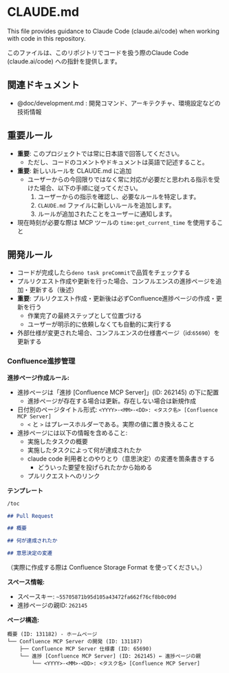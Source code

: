 # CLAUDE.md

This file provides guidance to Claude Code (claude.ai/code) when working with
code in this repository.

このファイルは、このリポジトリでコードを扱う際のClaude Code (claude.ai/code)
への指針を提供します。

## 関連ドキュメント

- @doc/development.md : 開発コマンド、アーキテクチャ、環境設定などの技術情報

## 重要ルール

- **重要**: このプロジェクトでは常に日本語で回答してください。
  - ただし、コードのコメントやドキュメントは英語で記述すること。
- **重要**: 新しいルールを CLAUDE.md に追加
  - ユーザーからの今回限りではなく常に対応が必要だと思われる指示を受けた場合、以下の手順に従ってください。
    1. ユーザーからの指示を確認し、必要なルールを特定します。
    2. `CLAUDE.md` ファイルに新しいルールを追加します。
    3. ルールが追加されたことをユーザーに通知します。
- 現在時刻が必要な際は MCP ツールの `time:get_current_time` を使用すること

## 開発ルール

- コードが完成したら`deno task preCommit`で品質をチェックする
- プルリクエスト作成や更新を行った場合、コンフルエンスの進捗ページを追加・更新する（後述）
- **重要**:
  プルリクエスト作成・更新後は必ずConfluence進捗ページの作成・更新を行う
  - 作業完了の最終ステップとして位置づける
  - ユーザーが明示的に依頼しなくても自動的に実行する
- 外部仕様が変更された場合、コンフルエンスの仕様書ページ（id:`65690`）を更新する

### Confluence進捗管理

**進捗ページ作成ルール:**

- 進捗ページは「進捗 [Confluence MCP Server]」(ID: 262145) の下に配置
  - 進捗ページが存在する場合は更新。存在しない場合は新規作成
- 日付別のページタイトル形式:
  `<YYYY>-<MM>-<DD>: <タスク名> [Confluence MCP Server]`
  - `<` と `>` はプレースホルダーである。実際の値に置き換えること
- 進捗ページには以下の情報を含めること:
  - 実施したタスクの概要
  - 実施したタスクによって何が達成されたか
  - claude code 利用者とのやりとり（意思決定）の変遷を箇条書きする
    - どういった要望を投げられたかから始める
  - プルリクエストへのリンク

**テンプレート**

```markdown
/toc

## Pull Request

## 概要

## 何が達成されたか

## 意思決定の変遷
```

（実際に作成する際は Confluence Storage Format を使ってください。）

**スペース情報:**

- スペースキー: `~55705871b95d105a43472fa662f76cf8b0c09d`
- 進捗ページの親ID: `262145`

**ページ構造:**

```
概要 (ID: 131182) - ホームページ
└── Confluence MCP Server の開発 (ID: 131187)
    ├── Confluence MCP Server 仕様書 (ID: 65690)
    └── 進捗 [Confluence MCP Server] (ID: 262145) ← 進捗ページの親
        └── <YYYY>-<MM>-<DD>: <タスク名> [Confluence MCP Server]
```
